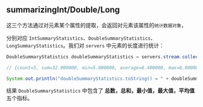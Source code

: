 ## summarizingInt/Double/Long

这三个方法通过对元素某个属性的提取，会返回对元素该属性的`统计数据对象`，

分别对应 `IntSummaryStatistics`、`DoubleSummaryStatistics`、`LongSummaryStatistics`。我们对 `servers` 中元素的长度进行统计：

```java
DoubleSummaryStatistics doubleSummaryStatistics = servers.stream.collect(Collectors.summarizingDouble(String::length));

// {count=5, sum=32.000000, min=5.000000, average=6.400000, max=8.000000}

System.out.println("doubleSummaryStatistics.toString() = " + doubleSummaryStatistics.toString());
```

结果 `DoubleSummaryStatistics` 中包含了 **总数，总和，最小值，最大值，平均值** 五个指标。